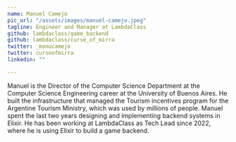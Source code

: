```yaml
---
name: Manuel Camejo
pic_url: "/assets/images/manuel-camejo.jpeg"
tagline: Engineer and Manager at LambdaClass
github: lambdaclass/game_backend
github: lambdaclass/curse_of_mirra
twitter: _manucamejo
twitter: curseofmirra
linkedin: ""

---
```

Manuel is the Director of the Computer Science Department at the Computer Science Engineering career at the University of Buenos Aires. He built the infrastructure that managed the Tourism incentives program for the Argentine Tourism Ministry, which was used by millions of people. Manuel spent the last two years designing and implementing backend systems in Elixir. He has been working at LambdaClass as Tech Lead since 2022, where he is using Elixir to build a game backend.